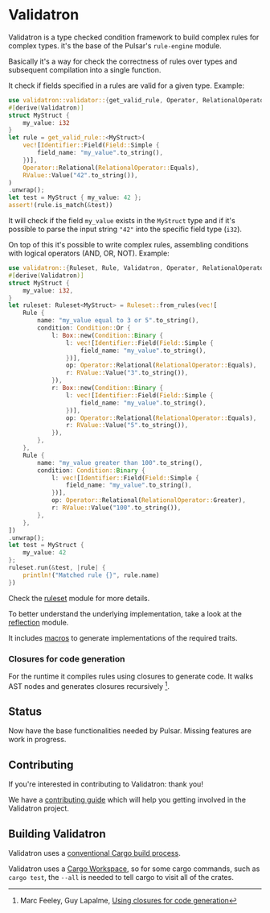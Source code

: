 # Validatron

Validatron is a type checked condition framework to build complex rules for complex types. it's the base of the Pulsar's `rule-engine` module.

Basically it's a way for check the correctness of rules over types and subsequent compilation into a single function.

It check if fields specified in a rules are valid for a given type. Example:

```rust
use validatron::validator::{get_valid_rule, Operator, RelationalOperator, Identifier, Field, RValue};
#[derive(Validatron)]
struct MyStruct {
    my_value: i32
}
let rule = get_valid_rule::<MyStruct>(
    vec![Identifier::Field(Field::Simple {
        field_name: "my_value".to_string(),
    })],
    Operator::Relational(RelationalOperator::Equals),
    RValue::Value("42".to_string()),
)
.unwrap();
let test = MyStruct { my_value: 42 };
assert!(rule.is_match(&test))
```

It will check if the field `my_value` exists in the `MyStruct` type and if it's possible to parse the input string `"42"` into the
specific field type (`i32`).

On top of this it's possible to write complex rules, assembling conditions with logical operators (AND, OR, NOT). Example:

```rust
use validatron::{Ruleset, Rule, Validatron, Operator, RelationalOperator, Condition, Identifier, Field, RValue};
#[derive(Validatron)]
struct MyStruct {
    my_value: i32,
}
let ruleset: Ruleset<MyStruct> = Ruleset::from_rules(vec![
    Rule {
        name: "my_value equal to 3 or 5".to_string(),
        condition: Condition::Or {
            l: Box::new(Condition::Binary {
                l: vec![Identifier::Field(Field::Simple {
                    field_name: "my_value".to_string(),
                })],
                op: Operator::Relational(RelationalOperator::Equals),
                r: RValue::Value("3".to_string()),
            }),
            r: Box::new(Condition::Binary {
                l: vec![Identifier::Field(Field::Simple {
                    field_name: "my_value".to_string(),
                })],
                op: Operator::Relational(RelationalOperator::Equals),
                r: RValue::Value("5".to_string()),
            }),
        },
    },
    Rule {
        name: "my_value greater than 100".to_string(),
        condition: Condition::Binary {
            l: vec![Identifier::Field(Field::Simple {
                field_name: "my_value".to_string(),
            })],
            op: Operator::Relational(RelationalOperator::Greater),
            r: RValue::Value("100".to_string()),
        },
    },
])
.unwrap();
let test = MyStruct {
    my_value: 42
};
ruleset.run(&test, |rule| {
    println!("Matched rule {}", rule.name)
})
```

Check the [ruleset](./src/ruleset.rs) module for more details.

To better understand the underlying implementation, take a look at the [reflection](./src/reflection.rs) module.

It includes [macros](./derive/README.md) to generate implementations of the required traits.

### Closures for code generation

For the runtime it compiles rules using closures to generate code. It walks AST nodes and generates closures recursively [^1].

## Status

Now have the base functionalities needed by Pulsar. Missing features are work in progress. 

## Contributing

If you're interested in contributing to Validatron: thank you!

We have a [contributing guide](../../CONTRIBUTING.md) which will help you getting involved in the Validatron project.

## Building Validatron

Validatron uses a [conventional Cargo build process](https://doc.rust-lang.org/cargo/guide/working-on-an-existing-project.html). 

Validatron uses a [Cargo Workspace](https://doc.rust-lang.org/book/ch14-03-cargo-workspaces.html), so for some cargo commands, such as `cargo test`, the `--all` is needed to tell cargo to visit all of the crates.


[^1]: Marc Feeley, Guy Lapalme, [Using closures for code generation](https://doi.org/10.1016/0096-0551(87)90012-9)